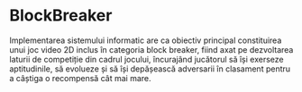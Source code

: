 # BlockBreaker
 Implementarea sistemului informatic are ca obiectiv principal constituirea unui joc video 2D inclus în categoria block breaker, fiind axat pe dezvoltarea laturii de competiție din cadrul jocului, încurajând jucătorul să își exerseze aptitudinile, să evolueze și să își depășească adversarii în clasament pentru a câștiga o recompensă cât mai mare.
